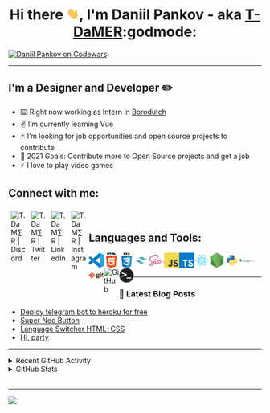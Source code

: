 <h1 align="center">Hi there&nbsp;<img src="https://raw.githubusercontent.com/ABSphreak/ABSphreak/master/gifs/Hi.gif" height="24">,  I'm Daniil Pankov - aka <a href="https://t-damer.github.io/myPortfolio/#/">T-DaMER</a>:godmode:</h1> 


<!-- [![Website](https://img.shields.io/website?label=https://github.com/T-Damer/myPortfolio&style=for-the-badge&url=https%3A%2F%2Fhttps://github.com/T-Damer/myPortfolio)](https://github.com/T-Damer/myPortfolio) -->

<!-- <a href="https://stackoverflow.com/users/14385332/t-damer"><img src="https://stackoverflow.com/users/flair/14385332.png?theme=dark" width="208" height="58" alt="profile for T_DaMER at Stack Overflow, Q&amp;A for professional and enthusiast programmers" title="profile for T_DaMER at Stack Overflow, Q&amp;A for professional and enthusiast programmers"></a> -->

<a href="https://www.codewars.com/users/T_DaMER/"><img src="https://www.codewars.com/users/T_DaMER/badges/large" alt="Daniil Pankov on Codewars" title="Daniil Pankov on Codewars"></a>

---

## I'm a Designer and Developer ✏️

- ⌨️ Right now working as Intern in [Borodutch](https://github.com/Borodutch)
- ✌️ I’m currently learning Vue
- 🃏 I’m looking for job opportunities and open source projects to contribute
- 🏹 2021 Goals: Contribute more to Open Source projects and get a job
- ⚡ I love to play video games

## Connect with me:

[<img style="margin: 5px" align="left" alt="T.DaM∑R | Discord" width="30px" src="https://discord.com/assets/3437c10597c1526c3dbd98c737c2bcae.svg" />][discord]
[<img style="margin: 5px" align="left" alt="T.DaM∑R | Twitter" width="30px" src="https://static.cdnlogo.com/logos/t/96/twitter-icon.svg" />][twitter]
[<img style="margin: 5px" align="left" alt="T.DaM∑R | LinkedIn" width="30px" src="https://img.icons8.com/color/480/000000/linkedin-circled--v1.png" />][linkedin]
[<img style="margin: 5px" align="left" alt="T.DaM∑R | Instagram" width="30px" src="https://cdn3.iconfinder.com/data/icons/2018-social-media-logotypes/1000/2018_social_media_popular_app_logo_instagram-256.png" />][instagram]

<br />

## Languages and Tools:

[<img align="left" alt="Visual Studio Code" width="30px" src="https://raw.githubusercontent.com/github/explore/80688e429a7d4ef2fca1e82350fe8e3517d3494d/topics/visual-studio-code/visual-studio-code.png" />][thisrepo]
[<img align="left" alt="HTML5" width="30px" src="https://raw.githubusercontent.com/github/explore/80688e429a7d4ef2fca1e82350fe8e3517d3494d/topics/html/html.png" />][thisrepo]
[<img align="left" alt="CSS3" width="30px" src="https://raw.githubusercontent.com/github/explore/80688e429a7d4ef2fca1e82350fe8e3517d3494d/topics/css/css.png" />][thisrepo]
[<img align="left" alt="Tailwind" width="30px" src="https://raw.githubusercontent.com/github/explore/80688e429a7d4ef2fca1e82350fe8e3517d3494d/topics/tailwind/tailwind.png" />][thisrepo]
[<img align="left" alt="Sass" width="30px" src="https://raw.githubusercontent.com/github/explore/80688e429a7d4ef2fca1e82350fe8e3517d3494d/topics/sass/sass.png" />][thisrepo]
[<img align="left" alt="JavaScript" width="30px" src="https://raw.githubusercontent.com/github/explore/80688e429a7d4ef2fca1e82350fe8e3517d3494d/topics/javascript/javascript.png" />][thisrepo]
[<img align="left" alt="TypeScript" width="30px" src="https://raw.githubusercontent.com/github/explore/80688e429a7d4ef2fca1e82350fe8e3517d3494d/topics/typescript/typescript.png" />][thisrepo]
[<img align="left" alt="React" width="30px" src="https://raw.githubusercontent.com/github/explore/80688e429a7d4ef2fca1e82350fe8e3517d3494d/topics/react/react.png" />][thisrepo]
[<img align="left" alt="Node.js" width="30px" src="https://raw.githubusercontent.com/github/explore/80688e429a7d4ef2fca1e82350fe8e3517d3494d/topics/nodejs/nodejs.png" />][thisrepo]
[<img align="left" alt="Python" width="30px" src="https://raw.githubusercontent.com/github/explore/80688e429a7d4ef2fca1e82350fe8e3517d3494d/topics/python/python.png" />][thisrepo]
[<img align="left" alt="MongoDB" width="30px" src="https://raw.githubusercontent.com/github/explore/80688e429a7d4ef2fca1e82350fe8e3517d3494d/topics/mongodb/mongodb.png" />][thisrepo]
[<img align="left" alt="Git" width="30px" src="https://raw.githubusercontent.com/github/explore/80688e429a7d4ef2fca1e82350fe8e3517d3494d/topics/git/git.png" />][thisrepo]
[<img align="left" alt="GitHub" width="30px" src="https://cdn.iconscout.com/icon/free/png-256/developer-tool-1889494-1597554.png" />][thisrepo]
[<img align="left" alt="Terminal" width="30px" src="https://raw.githubusercontent.com/github/explore/80688e429a7d4ef2fca1e82350fe8e3517d3494d/topics/terminal/terminal.png" />][thisrepo]

<br />
<br />

---

### 📕 Latest Blog Posts

<!-- BLOG-POST-LIST:START -->
- [Deploy telegram bot to heroku for free](https://dev.to/tdamer/deploy-telegram-bot-to-heroku-for-free-h67)
- [Super Neo Button](https://dev.to/tdamer/super-neo-button-4k74)
- [Language Switcher HTML+CSS](https://dev.to/tdamer/language-switcher-html-css-4flg)
- [Hi, party](https://dev.to/tdamer/hi-party-40dl)
<!-- BLOG-POST-LIST:END -->

---

<details>
  <summary>Recent GitHub Activity</summary>
  
<!--RECENT_ACTIVITY:start-->
1. ⭐ Starred [vedees/wcms](https://github.com/vedees/wcms)
2. 📔 Created new repository [T-Damer/whatsAppTracker](https://github.com/T-Damer/whatsAppTracker)
3. ✌️ Released [Give life back to music 🎧](https://github.com/T-Damer/beats-landing/releases/tag/1.0.0) in [T-Damer/beats-landing](https://github.com/T-Damer/beats-landing)
4. 📔 Created new repository [T-Damer/yourCV](https://github.com/T-Damer/yourCV)
5. 📔 Created new repository [T-Damer/beats-landing](https://github.com/T-Damer/beats-landing)
<!--RECENT_ACTIVITY:end-->

<!--RECENT_ACTIVITY:last_update-->
Last Updated: Sunday, August 29th, 2021, 2:29:54 PM
<!--RECENT_ACTIVITY:last_update_end-->

</details>

<details>
  <summary>GitHub Stats</summary>
<img align="left" alt="T.DaM∑R's GitHub Stats" src="https://github-readme-stats.vercel.app/api?username=T-Damer&&show_icons=true&title_color=ffffff&icon_color=ffcc33&text_color=ffcc33&bg_color=151515" />
</details>

<br />

---

<a href="https://www.buymeacoffee.com/tdamer"><img src="https://img.buymeacoffee.com/button-api/?text=Support me with a coffee&emoji=☕️&slug=tdamer&button_colour=ffcc33&font_colour=000&font_family=Lato&outline_colour=000&coffee_colour=000"></a>

[website]: https://t-damer.github.io/myPortfolio/#/
[discord]: https://discord.com/users/287475060493516810
[twitter]: https://twitter.com/True_Damer
[instagram]: https://www.instagram.com/t_damer/
[linkedin]: https://linkedin.com/in/t-damer
[thisrepo]: https://github.com/T-Damer/

